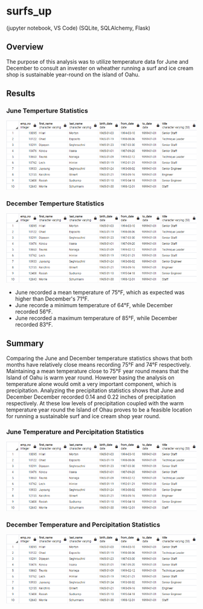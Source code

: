 # surfs_up
(jupyter notebook, VS Code) (SQLite, SQLAlchemy, Flask)

## **Overview**
The purpose of this analysis was to utilize temperature data for June and December to consult an invester on wheather running a surf and ice cream shop is sustainable year-round on the island of Oahu.

## **Results**

### June Temperture Statistics

![June_Temp_Stats](https://github.com/OmarQasem94/Pewlett-Hackard-Analysis/blob/main/Resources/mentorship_eligibility_png.PNG)

### December Temperture Statistics 

![Dec_Temp_Stats](https://github.com/OmarQasem94/Pewlett-Hackard-Analysis/blob/main/Resources/mentorship_eligibility_png.PNG)

* June recorded a mean temperature of 75°F, which as expected was higher than December's 71°F.
* June recorde a minimum temperature of 64°F, while December recorded 56°F.
* June recorded a maximum temperature of 85°F, while December recorded 83°F.

## **Summary**
Comparing the June and December temperature statistics shows that both months have relatively close means recording 75°F and 74°F respectively. Maintaining a mean temperature close to 75°F year round means that the Island of Oahu is warm year round. However basing the analysis on temperature alone would omit a very important component, which is precipitation. Analyzing the precipitation statistics shows that June and December December recorded 0.14 and 0.22 inches of precipitation respectively. At these low levels of precipitation coupled with the warm temperature year round the Island of Ohau proves to be a feasible location for running a sustainable surf and ice cream shop year round.

### June Temperature and Percipitation Statistics
![Dec_Temp_Prec_Stats](https://github.com/OmarQasem94/Pewlett-Hackard-Analysis/blob/main/Resources/mentorship_eligibility_png.PNG)

### December Temperature and Percipitation Statistics
![Dec_Temp_Prec_Stats](https://github.com/OmarQasem94/Pewlett-Hackard-Analysis/blob/main/Resources/mentorship_eligibility_png.PNG)


